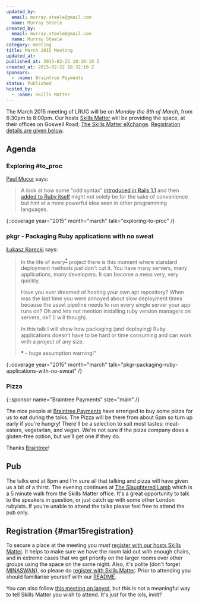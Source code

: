 ```yaml
---
updated_by:
  email: murray.steele@gmail.com
  name: Murray Steele
created_by:
  email: murray.steele@gmail.com
  name: Murray Steele
category: meeting
title: March 2015 Meeting
updated_at:
published_at: 2015-02-25 10:10:10 Z
created_at: 2015-02-22 18:32:10 Z
sponsors:
  - :name: Braintree Payments
status: Published
hosted_by:
  - :name: Skills Matter
---
```


The March 2015 meeting of LRUG will be on *Monday the 9th of March*, from 6:30pm to 8:00pm.  Our hosts [Skills Matter](http://skillsmatter.com/) will be providing the space, at their offices on Goswell Road; [The Skills Matter eXchange](https://skillsmatter.com/locations/96-skills-matter-exchange).  <a href="#mar15registration">Registration details are given below</a>.

## Agenda

### Exploring #to_proc

[Paul Mucur](http://mudge.name/) says:

> A look at how some "odd syntax" [introduced in Rails 1.1](https://github.com/rails/rails/commit/69bf71f5e9b537f88acc0d4492a057336e7305d1) and
> then [added to Ruby itself](https://github.com/ruby/ruby/commit/ac4d6ddfa3219c212d2865ed600a0ab568d5f0b5) might not solely be for the sake of
> convenience but hint at a more powerful idea seen in other
> programming languages.

{::coverage year="2015" month="march" talk="exploring-to-proc" /}

### pkgr - Packaging Ruby applications with no sweat

[Łukasz Korecki](http://lukasz.korecki.me) says:

> In the life of every<sup>[*](#pkgr-ps)</sup> project there is
> this moment where standard deployment methods just don’t cut
> it. You have many servers, many applications, many developers.
> It can become a mess very, very quickly.
>
> Have you ever dreamed of hosting your own apt repository? When
> was the last time you were annoyed about slow deployment times
> because the asset pipeline needs to run every single server
> your app runs on? Oh and lets not mention installing ruby
> version managers on servers, ok? (I will though).
>
> In this talk I will show how packaging (and deploying) Ruby
> applications doesn’t have to be hard or time consuming and can
> work with a project of any size.
>
> <a name="pkgr-ps">*</a> - huge assumption warning!”

{::coverage year="2015" month="march" talk="pkgr-packaging-ruby-applications-with-no-sweat" /}

### Pizza

{::sponsor name="Braintree Payments" size="main" /}

The nice people at [Braintree Payments](https://braintreepayments.com) have arranged to buy some pizza for us to eat during the talks.  The Pizza will be there from about 6pm so turn up early if you're hungry!  There'll be a selection to suit most tastes: meat-eaters, vegetarian, and vegan.  We're not sure if the pizza company does a gluten-free option, but we'll get one if they do.

Thanks [Braintree](https://braintreepayments.com)!

## Pub

The talks end at 8pm and I'm sure all that talking and pizza will have given us a bit of a thirst.  The evening continues at [The Slaughtered Lamb](http://www.theslaughteredlambpub.com/) which is a 5 minute walk from the Skills Matter office.  It's a great opportunity to talk to the speakers in question, or just catch up with some other London rubyists.  If you're unable to attend the talks please feel free to attend the pub only.

## Registration {#mar15registration}

To secure a place at the meeting you *must* [register with our hosts Skills Matter](https://skillsmatter.com/meetups/7063-exploring-to_proc-and-pkgr).  It helps to make sure we have the room laid out with enough chairs, and in extreme cases that we get priority on the larger rooms over other groups using the space on the same night.  Also, it's polite (don't forget [MINASWAN](http://oreilly.com/ruby/excerpts/ruby-learning-rails/ruby-glossary.html#I_indexterm_d1e32036)), so please do [register with Skills Matter](https://skillsmatter.com/meetups/7063-exploring-to_proc-and-pkgr).  Prior to attending you should familiarise yourself with our [README](http://readme.lrug.org/).

You can also follow [this meeting on lanyrd](http://lanyrd.com/2015/lrug-march/), but this is not a meaningful way to tell Skills Matter you wish to attend.  It's just for the lols, innit?
